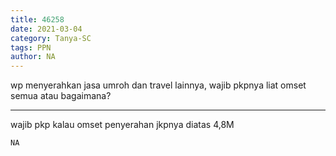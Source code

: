 ```yaml
---
title: 46258
date: 2021-03-04
category: Tanya-SC
tags: PPN
author: NA
---
```


wp menyerahkan jasa umroh dan travel lainnya, wajib pkpnya liat omset semua atau bagaimana?

---

wajib pkp kalau omset penyerahan jkpnya diatas 4,8M

`NA`
